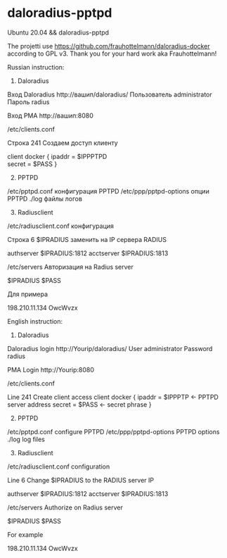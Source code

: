 # daloradius-pptpd
Ubuntu 20.04 && daloradius-pptpd

The projetti use https://github.com/frauhottelmann/daloradius-docker according to GPL v3.
Thank you for your hard work aka Frauhottelmann!

Russian instruction:




1. Daloradius

Вход Daloradius http://вашип/daloradius/
Пользователь administrator
Пароль radius

Вход PMA 
http://вашип:8080

/etc/clients.conf

Строка 241
Создаем доступ клиенту 

client docker {
		ipaddr = $IPPPTPD   
		secret = $PASS
}

2. PPTPD

/etc/pptpd.conf конфигурация PPTPD
/etc/ppp/pptpd-options опции PPTPD
./log файлы логов

3. Radiusclient

/etc/radiusclient.conf конфигурация 

Строка 6
$IPRADIUS заменить на IP сервера RADIUS 

authserver $IPRADIUS:1812
acctserver $IPRADIUS:1813

/etc/servers Авторизация на Radius server

$IPRADIUS $PASS

Для примера

198.210.11.134 OwcWvzx

English instruction:

1. Daloradius

Daloradius login http://Yourip/daloradius/
User administrator
Password radius

PMA Login 
http://Yourip:8080



/etc/clients.conf

Line 241
Create client access 
client docker {
		ipaddr = $IPPPTP <- PPTPD server address
		secret = $PASS <- secret phrase
}

2. PPTPD

/etc/pptpd.conf configure PPTPD
/etc/ppp/pptpd-options PPTPD options
./log log files

3. Radiusclient

/etc/radiusclient.conf configuration 

Line 6
Change $IPRADIUS to the RADIUS server IP 

authserver $IPRADIUS:1812
acctserver $IPRADIUS:1813

/etc/servers Authorize on Radius server

$IPRADIUS $PASS

For example

198.210.11.134 OwcWvzx